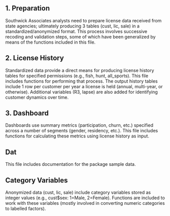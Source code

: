 
## 1. Preparation

Southwick Associates analysts need to prepare license data received from state agencies; ultimately producing 3 tables (cust, lic, sale) in a standardized/anonymized format. This process involves successive recoding and validation steps, some of which have been generalized by means of the functions included in this file.

## 2. License History

Standardized data provide a direct means for producing license history tables for specified permissions (e.g., fish, hunt, all_sports). This file includes functions for performing that process. The output history tables include 1 row per customer per year a license is held (annual, multi-year, or otherwise). Additional variables (R3, lapse) are also added for identifying customer dynamics over time.

## 3. Dashboard

Dashboards use summary metrics (participation, churn, etc.) specified across a number of segments (gender, residency, etc.). This file includes functions for calculating these metrics using license history as input.

## Dat

This file includes documentation for the package sample data.

## Category Variables

Anonymized data (cust, lic, sale) include category variables stored as integer values (e.g., cust$sex: 1=Male, 2=Female). Functions are included to work with these variables (mostly involved in converting numeric categories to labelled factors).
